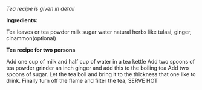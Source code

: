 *Tea recipe is given in detail*

**Ingredients:**

Tea leaves or tea powder
milk
sugar
water
natural herbs like tulasi, ginger, cinammon(optional)

**Tea recipe for two persons**

Add one cup of milk and half cup of water in a tea kettle
Add two spoons of tea powder
grinder an inch ginger and add this to the boiling tea
Add two spoons of sugar.
Let the tea boil and bring it to the thickness that one like to drink.
Finally turn off the flame and filter the tea, SERVE HOT
